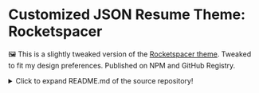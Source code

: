 # Customized JSON Resume Theme: Rocketspacer

🖼️ This is a slightly tweaked version of the [Rocketspacer theme](https://github.com/rocketspacer/jsonresume-theme-rocketspacer). Tweaked to fit my design preferences. Published on NPM and GitHub Registry.

<details>
  <summary>Click to expand README.md of the source repository!</summary>

# jsonresume-theme-rocketspacer

[![node](https://img.shields.io/node/v/jsonresume-theme-rocketspacer.svg)](https://www.npmjs.com/package/jsonresume-theme-rocketspacer)
[![npm](https://img.shields.io/npm/v/jsonresume-theme-rocketspacer.svg)](https://www.npmjs.com/package/jsonresume-theme-rocketspacer)
[![David](https://img.shields.io/david/rocketspacer/jsonresume-theme-rocketspacer.svg)](https://david-dm.org/rocketspacer/jsonresume-theme-rocketspacer)
[![npm](https://img.shields.io/npm/dm/jsonresume-theme-rocketspacer.svg)](https://www.npmjs.com/package/jsonresume-theme-rocketspacer)
[![Travis branch](https://img.shields.io/travis/rocketspacer/jsonresume-theme-rocketspacer.svg)](https://travis-ci.org/rocketspacer/jsonresume-theme-rocketspacer)

A [jsonresume](https://jsonresume.org) theme built in my free time. Watch it live [here](https://rocketspacer.github.io/jsonresume-theme-rocketspacer)

<img src="/sample.png" alt="jsonresume-rocketspacer-theme sample image"/>

## Usage

```sh
$ npm install --global resume-cli
$ resume serve --resume <your-resume.json> --theme rocketspacer
```

## Credits

Original styling is taken from [eddywashere](https://github.com/eddywashere/resume) theme. Much credit goes to him.
